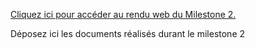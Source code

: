 [Cliquez ici pour accéder au rendu web du Milestone 2.](https://grape-drink-3e0.notion.site/Rendu-finalae730b01302741bd95bc89fa71f7d702)

Déposez ici les documents réalisés durant le milestone 2
